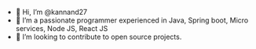 - 👋 Hi, I’m @kannand27
- 👀 I’m a passionate programmer experienced in Java, Spring boot, Micro services, Node JS, React JS
- 💞️ I’m looking to contribute to open source projects.

<!---
kannand27/kannand27 is a ✨ special ✨ repository because its `README.md` (this file) appears on your GitHub profile.
You can click the Preview link to take a look at your changes.
--->
